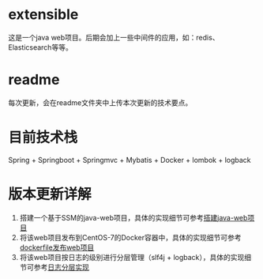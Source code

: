 # extensible
这是一个java web项目。后期会加上一些中间件的应用，如：redis、Elasticsearch等等。
# readme
每次更新，会在readme文件夹中上传本次更新的技术要点。
# 目前技术栈
Spring + Springboot + Springmvc + Mybatis + Docker + lombok + logback
# 版本更新详解
1. 搭建一个基于SSM的java-web项目，具体的实现细节可参考[搭建java-web项目](https://github.com/zhenye163/extensible/blob/master/readme/readme-1/%E6%90%AD%E5%BB%BA%E4%B8%80%E4%B8%AA%E5%9F%BA%E4%BA%8ESSM%E6%A1%86%E6%9E%B6%E7%9A%84java-web%E9%A1%B9%E7%9B%AE.md)
2. 将该web项目发布到CentOS-7的Docker容器中，具体的实现细节可参考[dockerfile发布web项目](https://github.com/zhenye163/extensible/blob/master/readme/readme-2/%E4%BB%A5dockerfile%E7%9A%84%E6%96%B9%E5%BC%8F%E5%8F%91%E5%B8%83java-web%E9%A1%B9%E7%9B%AE.md)
3. 将该web项目按日志的级别进行分层管理（slf4j + logback），具体的实现细节可参考[日志分层实现](https://github.com/zhenye163/extensible/blob/master/readme/readme-3/(slf4j%20%2B%20logback)%E8%BF%9B%E8%A1%8C%E6%97%A5%E5%BF%97%E5%88%86%E5%B1%82.md)

